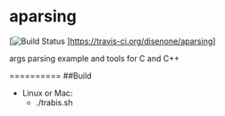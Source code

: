 # aparsing
[![Build Status](https://travis-ci.org/disenone/aparsing.svg?branch=master)
]https://travis-ci.org/disenone/aparsing]

args parsing example and tools for C and C++

==========
##Build
* Linux or Mac:
	- ./trabis.sh

